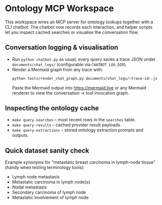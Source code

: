 # Ontology MCP Workspace

This workspace wires an MCP server for ontology lookups together with a CLI chatbot. The chatbot now records each interaction, and helper scripts let you inspect cached searches or visualise the conversation flow.

## Conversation logging & visualisation

- Run `python chatbot.py` as usual; every query saves a trace JSON under `documents/chat_logs/` (configurable via `CHATBOT_LOG_DIR`).
- Render a Mermaid graph from any trace with:
  ```bash
  python tools/render_chat_graph.py documents/chat_logs/<trace-id>.json
  ```
  Paste the Mermaid output into https://mermaid.live or any Mermaid renderer to view the conversation → tool invocation graph.

## Inspecting the ontology cache

- `make query-searches` – most recent rows in the `searches` table.
- `make query-results` – cached provider result payloads.
- `make query-extractions` – stored ontology extraction prompts and outputs.

## Quick dataset sanity check

Example synonyms for “metastatic breast carcinoma in lymph-node tissue” (handy when testing terminology tools):

- Lymph node metastasis
- Metastatic carcinoma in lymph node(s)
- Nodal metastasis
- Secondary carcinoma of lymph node
- Metastatic involvement of lymph node
